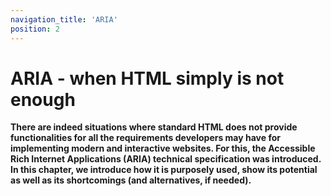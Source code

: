 ```yaml
---
navigation_title: 'ARIA'
position: 2
---
```


# ARIA - when HTML simply is not enough

**There are indeed situations where standard HTML does not provide functionalities for all the requirements developers may have for implementing modern and interactive websites. For this, the Accessible Rich Internet Applications (ARIA) technical specification was introduced. In this chapter, we introduce how it is purposely used, show its potential as well as its shortcomings (and alternatives, if needed).**
